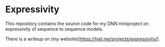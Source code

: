 # Expressivity

This repository contains the source code for my DNN miniproject on expressivity of sequence to sequence models.

There is a writeup on (my website)[https://hjel.me/projects/expressivity/].
